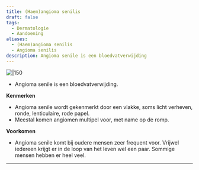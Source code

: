 ```yaml
---
title: (Haem)angioma senilis
draft: false
tags:
  - Dermatologie
  - Aandoening
aliases:
  - (Haem)angioma senilis
  - Angioma senilis
description: Angioma senile is een bloedvatverwijding
---
```


![|150](https://i.imgur.com/CszzZxK.png)


- Angioma senile is een bloedvatverwijding.

**Kenmerken**

- Angioma senile wordt gekenmerkt door een vlakke, soms licht verheven, ronde, lenticulaire, rode papel.
- Meestal komen angiomen multipel voor, met name op de romp.

**Voorkomen**

- Angioma senile komt bij oudere mensen zeer frequent voor. Vrijwel iedereen krijgt er in de loop van het leven wel een paar. Sommige mensen hebben er heel veel.

---